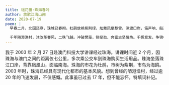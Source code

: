 ```yaml
---
title: 瑶花慢·珠海春吟
author: 放歌江海山阙
date: 2020-07-19
poem: |
  早春二月，北国还寒，珠城已春彻。杜鹃放艳紫荆绿，炫舞凤凰黎雪。津渡口岸，笛声响、船来帆卸。更长街，人来车往，新宇彩旗摇曵。

  千年陋港渔村，沐改革春风，二秩飞越。冲破樊笼，铆足劲、奔富志坚情热。千帆竞发，争锦标、龙腾虎跃。展未来，璀璨明珠，屹立东方南粤！
---
```


我于 2003 年 2 月 27 日赴澳门科技大学讲课经过珠海。讲课时间近 2 个月，因珠海与澳门之间的距离仅七公里，多次乘公交车到珠海购买生活用品。珠海坐落珠江口岸，背靠凤凰山，面临南海。珠海的市花为杜鹃，市树为紫荆，市鸟为海鸥。2003 年时，珠海已经具有现代化都市的基本风貌。想到曾经的陋港渔村，经过逾 20 年的飞速发展，不仅感慨。此事虽已过去 17 年，但不能忘怀，特填词补记。
